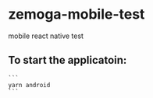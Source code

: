 # zemoga-mobile-test

mobile react native test

## To start the applicatoin:

    ```
    yarn android
    ```
